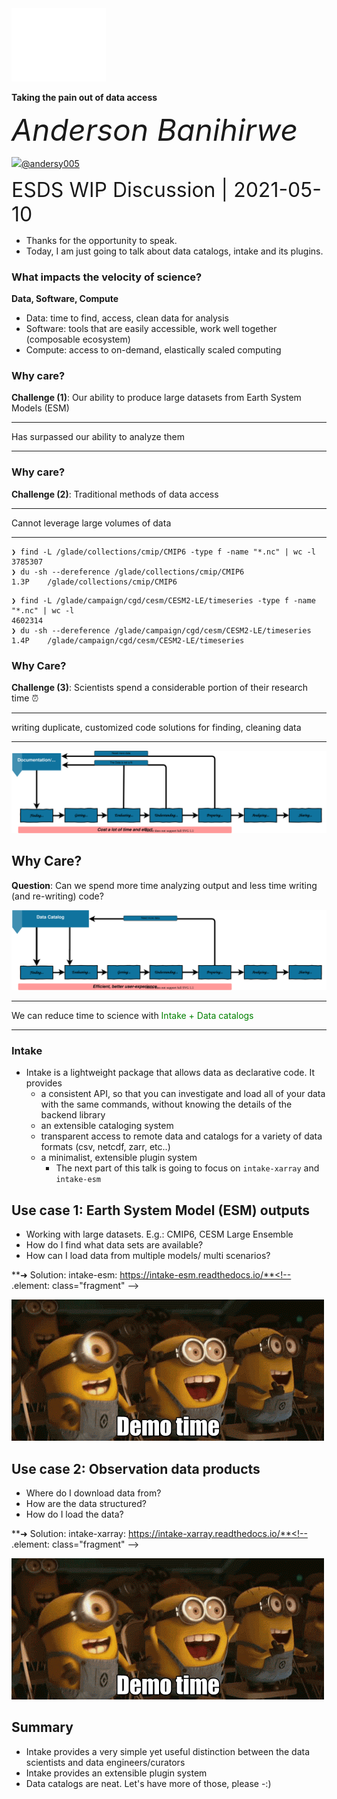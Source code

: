<img src="images/intake-esm/intake-logo-white.png" width="30%">

**Taking the pain out of data access**

<font size="7">_Anderson Banihirwe_</font>

<img src="https://github.githubassets.com/images/icons/emoji/octocat.png">[@andersy005](https://github.com/andersy005)

<font size="6">ESDS WIP Discussion | 2021-05-10</font>

<aside class="notes">
    <ul>
      <li>Thanks for the opportunity to speak.</li>
      <li>Today, I am just going to talk about data catalogs, intake and its plugins.</li>
   </ul>
</aside>



### What impacts the velocity of science? 

**Data, Software, Compute** <!-- .element: class="fragment" -->

- Data: time to find, access, clean data for analysis<!-- .element: class="fragment" -->
- Software: tools that are easily accessible, work well together (composable ecosystem)<!-- .element: class="fragment" --> 
- Compute: access to on-demand, elastically scaled computing
<!-- .element: class="fragment" -->



### Why care? 

**Challenge (1)**: Our ability to produce large datasets from Earth System Models (ESM) 
<hr>
Has surpassed our ability to analyze them
<hr>


### Why care? 

**Challenge (2)**: Traditional methods of data access 
<hr>
Cannot leverage large volumes of data
<hr>

```console
❯ find -L /glade/collections/cmip/CMIP6 -type f -name "*.nc" | wc -l
3785307	
❯ du -sh --dereference /glade/collections/cmip/CMIP6
1.3P	/glade/collections/cmip/CMIP6
```
<!-- .element: class="fragment" -->

```console
❯ find -L /glade/campaign/cgd/cesm/CESM2-LE/timeseries -type f -name "*.nc" | wc -l
4602314	
❯ du -sh --dereference /glade/campaign/cgd/cesm/CESM2-LE/timeseries
1.4P	/glade/campaign/cgd/cesm/CESM2-LE/timeseries
```
<!-- .element: class="fragment" -->


### Why Care?

**Challenge (3)**: Scientists spend a considerable portion of their research time ⏰

<hr>
writing duplicate, customized code solutions for finding, cleaning data
<hr>

<img src="images/intake-esm/no-data-catalog.drawio.svg"><!-- .element: class="fragment" -->


## Why Care?

**Question**: Can we spend more time analyzing output and less time writing (and re-writing) code?

<img src="images/intake-esm/with-data-catalog.drawio.svg"><!-- .element: class="fragment" -->

<hr>
We can reduce time to science with <font style="color:green";>Intake + Data catalogs</font>
<hr>


### Intake 

- Intake is a lightweight package that allows data as declarative code. It provides
  - a consistent API, so that you can investigate and load all of your data with the same commands, without knowing the details of the backend library<!-- .element: class="fragment" --> 
  - an extensible cataloging system<!-- .element: class="fragment" --> 
  - transparent access to remote data and catalogs for a variety of data formats (csv, netcdf, zarr, etc..)<!-- .element: class="fragment" --> 
  - a minimalist, extensible plugin system<!-- .element: class="fragment" --> 
    - The next part of this talk is going to focus on `intake-xarray` and `intake-esm`


## Use case 1: Earth System Model (ESM) outputs

- Working with large datasets. E.g.: CMIP6, CESM Large Ensemble
- How do I find what data sets are available?
- How can I load data from multiple models/ multi scenarios? 

**➜ Solution: intake-esm: https://intake-esm.readthedocs.io/**<!-- .element: class="fragment" -->  

![](images/gifs/demo-time-gif.gif)<!-- .element: class="fragment" --> 


## Use case 2: Observation data products

- Where do I download data from?
- How are the data structured?
- How do I load the data?

**➜ Solution: intake-xarray: https://intake-xarray.readthedocs.io/**<!-- .element: class="fragment" -->  

![](images/gifs/demo-time-gif.gif)<!-- .element: class="fragment" --> 



## Summary

- Intake provides a very simple yet useful distinction between the data scientists and data engineers/curators
- Intake provides an extensible plugin system
- Data catalogs are neat. Let's have more of those, please -:)
